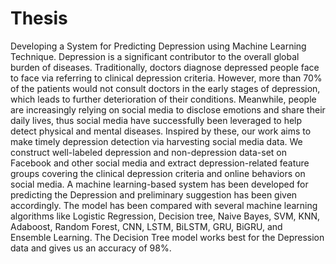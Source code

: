 # Thesis
Developing a System for Predicting Depression using Machine Learning Technique.  Depression is a significant contributor to the overall global burden of diseases. Traditionally, doctors diagnose depressed people face to face via referring to clinical depression criteria. However, more than 70% of the patients would not consult doctors in the early stages of depression, which leads to further deterioration of their conditions. Meanwhile, people are increasingly relying on social media to disclose emotions and share their daily lives, thus social media have successfully been leveraged to help detect physical and mental diseases. Inspired by these, our work aims to make timely depression detection via harvesting social media data. We construct well-labeled depression and non-depression data-set on Facebook and other social media and extract depression-related feature groups covering the clinical depression criteria and online behaviors on social media. A machine learning-based system has been developed for predicting the Depression and preliminary suggestion has been given accordingly. The model has been compared with several machine learning algorithms like Logistic Regression, Decision tree, Naive Bayes, SVM, KNN, Adaboost, Random Forest, CNN, LSTM, BiLSTM, GRU, BiGRU, and Ensemble Learning. The Decision Tree model works best for the Depression data and gives us an accuracy of 98%.
